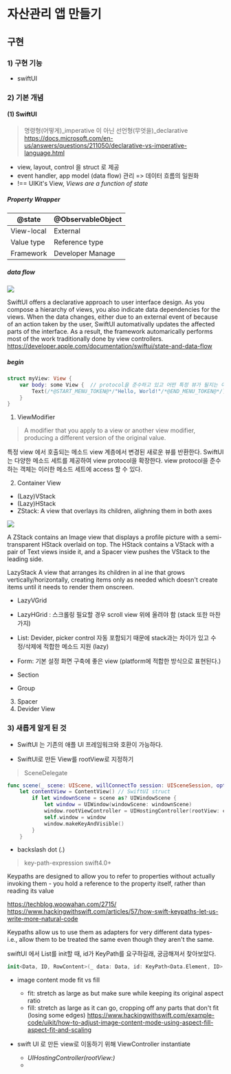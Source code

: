 # 자산관리 앱 만들기

## 구현

### 1) 구현 기능
- swiftUI

### 2) 기본 개념

#### (1) SwiftUI

> 명령형(어떻게)_imperative 이 아닌 선언형(무엇을)_declarative
<https://docs.microsoft.com/en-us/answers/questions/211050/declarative-vs-imperative-language.html>

- view, layout, control 을 struct 로 제공
- event handler, app model (data flow) 관리 => 데이터 흐름의 일원화
- !== UIKit's View, *Views are a function of state*

##### Property Wrapper

| @state      | @ObservableObject |
| ----------- | ----------------- |
| View-local  | External          |
| Value type  | Reference type    |
| Framework   | Developer Manage  |

##### data flow

<img src="https://docs-assets.developer.apple.com/published/4fee13b0ffd4854249fa6d4740449865/13300/SwiftUI-SaDF-Overview@2x.png">

SwiftUI offers a declarative approach to user interface design. As you compose a hierarchy of views, you also indicate data dependencies for the views. When the data changes, either due to an external event of because of an action taken by the user, SwiftUI automativally updates the affected parts of the interface. As a result, the framework automarically performs most of the work traditionally done by view controllers.
<https://developer.apple.com/documentation/swiftui/state-and-data-flow>

##### begin

```swift
struct myView: View {
    var body: some View {  // protocol을 준수하고 있고 어떤 특정 뷰가 될지는 이하 body 속성에 의해 결정될 것
        Text(/*@START_MENU_TOKEN@*/"Hello, World!"/*@END_MENU_TOKEN@*/)
    }
}
```

1. ViewModifier
> A modifier that you apply to a view or another view modifier, producing a different version of the original value.

특정 view 에서 호출되는 메소드
view 계층에서 변경된 새로운 뷰를 반환한다.
SwiftUI는 다양한 메소드 세트를 제공하여 view protocol을 확장한다.
view protocol을 준수하는 객체는 이러한 메소드 세트에 access 할 수 있다.

2. Container View

- (Lazy)VStack
- (Lazy)HStack
- ZStack: A view that overlays its children, alighning them in both axes

<img src="https://docs-assets.developer.apple.com/published/5cda30e96043531837daece8016db51b/13300/Building-Layouts-with-Stack-Views-2~dark@2x.png">

A ZStack contains an Image view that displays a profile picture with a semi-transparent HStack overlaid on top. The HStack contains a VStack with a pair of Text views inside it, and a Spacer view pushes the VStack to the leading side.

LazyStack
A view that arranges its children in al ine that grows vertically/horizontally, creating items only as needed which doesn't create items until it needs to render them onscreen.

- LazyVGrid
- LazyHGrid : 스크롤링 필요할 경우 scroll view 위에 올려야 함 (stack 또한 마찬가지)

- List: Devider, picker control 자동 포함되기 때문에 stack과는 차이가 있고 수정/삭제에 적합한 메소드 지원 (lazy)
- Form: 기본 설정 화면 구축에 좋은 view (platform에 적합한 방식으로 표현된다.)

- Section
- Group

3. Spacer
4. Devider View

### 3) 새롭게 알게 된 것

- SwiftUI 는 기존의 애플 UI 프레임워크와 호환이 가능하다. 

- SwiftUI로 만든 View를 rootView로 지정하기

> SceneDelegate

```swift
func scene(_ scene: UIScene, willConnectTo session: UISceneSession, options connectionOptions: UIScene.ConnectionOptions) {
    let contentView = ContentView() // SwiftUI struct
        if let windownScene = scene as? UIWindowScene {
            let window = UIWindow(windowScene: windownScene)
            window.rootViewController = UIHostingController(rootView: contentView)
            self.window = window
            window.makeKeyAndVisible()
        }
    }
```

- backslash dot (\.)
> key-path-expression swift4.0+

Keypaths are designed to allow you to refer to properties without actually invoking them - you hold a reference to the property itself, rather than reading its value

<https://techblog.woowahan.com/2715/>
<https://www.hackingwithswift.com/articles/57/how-swift-keypaths-let-us-write-more-natural-code>

Keypaths allow us to use them as adapters for very different data types- i.e., allow them to be treated the same even though they aren't the same. 

swiftUI 에서 List를 init할 때, id가 KeyPath를 요구하길래, 궁금해져서 찾아보았다.
```swift
init<Data, ID, RowContent>(_ data: Data, id: KeyPath<Data.Element, ID>, selection: Binding<SelectionValue?>?, rowContent: @escaping (Data.Element) -> RowContent) where Content == ForEach<Data, ID, RowContent>, Data : RandomAccessCollection, ID : Hashable, RowContent : View
```

- image content mode fit vs fill
  - fit: stretch as large as but make sure while keeping its original aspect ratio
  - fill: stretch as large as it can go, cropping off any parts that don't fit (losing some edges)
<https://www.hackingwithswift.com/example-code/uikit/how-to-adjust-image-content-mode-using-aspect-fill-aspect-fit-and-scaling>

- swift UI 로 만든 view로 이동하기 위해 ViewController instantiate
  - *UIHostingController(rootView:)*
  - 
